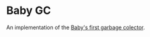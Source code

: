 # Baby GC

An implementation of the [Baby's first garbage colector](http://journal.stuffwithstuff.com/2013/12/08/babys-first-garbage-collector/).

